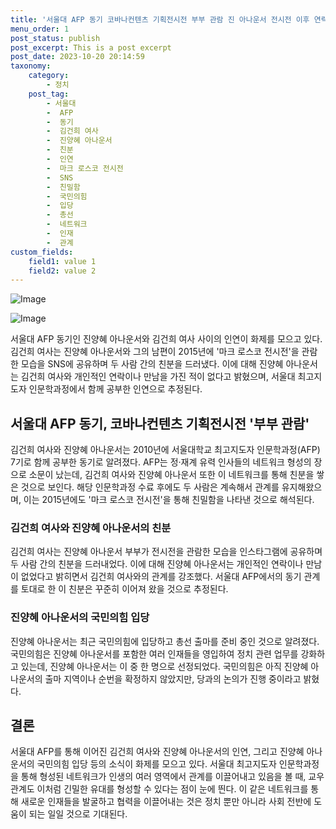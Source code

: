 ```yaml
---
title: '서울대 AFP 동기 코바나컨텐츠 기획전시전 부부 관람 진 아나운서 전시전 이후 연락 안 해'
menu_order: 1
post_status: publish
post_excerpt: This is a post excerpt
post_date: 2023-10-20 20:14:59
taxonomy:
    category:
        - 정치
    post_tag:
        - 서울대
        -  AFP
        -  동기
        -  김건희 여사
        -  진양혜 아나운서
        -  친분
        -  인연
        -  마크 로스코 전시전
        -  SNS
        -  친밀함
        -  국민의힘
        -  입당
        -  총선
        -  네트워크
        -  인재
        -  관계
custom_fields:
    field1: value 1
    field2: value 2
---
```


![Image](https://imgnews.pstatic.net/image/047/2024/02/06/0002421543_001_20240206202101093.jpg?type=w647)

![Image](https://imgnews.pstatic.net/image/047/2024/02/06/0002421543_002_20240206202101147.jpg?type=w647)


서울대 AFP 동기인 진양혜 아나운서와 김건희 여사 사이의 인연이 화제를 모으고 있다. 김건희 여사는 진양혜 아나운서와 그의 남편이 2015년에 '마크 로스코 전시전'을 관람한 모습을 SNS에 공유하며 두 사람 간의 친분을 드러냈다. 이에 대해 진양혜 아나운서는 김건희 여사와 개인적인 연락이나 만남을 가진 적이 없다고 밝혔으며, 서울대 최고지도자 인문학과정에서 함께 공부한 인연으로 추정된다.

## 서울대 AFP 동기, 코바나컨텐츠 기획전시전 '부부 관람'

김건희 여사와 진양혜 아나운서는 2010년에 서울대학교 최고지도자 인문학과정(AFP) 7기로 함께 공부한 동기로 알려졌다. AFP는 정·재계 유력 인사들의 네트워크 형성의 장으로 소문이 났는데, 김건희 여사와 진양혜 아나운서 또한 이 네트워크를 통해 친분을 쌓은 것으로 보인다. 해당 인문학과정 수료 후에도 두 사람은 계속해서 관계를 유지해왔으며, 이는 2015년에도 '마크 로스코 전시전'을 통해 친밀함을 나타낸 것으로 해석된다.

### 김건희 여사와 진양혜 아나운서의 친분

김건희 여사는 진양혜 아나운서 부부가 전시전을 관람한 모습을 인스타그램에 공유하며 두 사람 간의 친분을 드러내었다. 이에 대해 진양혜 아나운서는 개인적인 연락이나 만남이 없었다고 밝히면서 김건희 여사와의 관계를 강조했다. 서울대 AFP에서의 동기 관계를 토대로 한 이 친분은 꾸준히 이어져 왔을 것으로 추정된다.

### 진양혜 아나운서의 국민의힘 입당

진양혜 아나운서는 최근 국민의힘에 입당하고 총선 출마를 준비 중인 것으로 알려졌다. 국민의힘은 진양혜 아나운서를 포함한 여러 인재들을 영입하여 정치 관련 업무를 강화하고 있는데, 진양혜 아나운서는 이 중 한 명으로 선정되었다. 국민의힘은 아직 진양혜 아나운서의 출마 지역이나 순번을 확정하지 않았지만, 당과의 논의가 진행 중이라고 밝혔다.

## 결론

서울대 AFP를 통해 이어진 김건희 여사와 진양혜 아나운서의 인연, 그리고 진양혜 아나운서의 국민의힘 입당 등의 소식이 화제를 모으고 있다. 서울대 최고지도자 인문학과정을 통해 형성된 네트워크가 인생의 여러 영역에서 관계를 이끌어내고 있음을 볼 때, 교우 관계도 이처럼 긴밀한 유대를 형성할 수 있다는 점이 눈에 띈다. 이 같은 네트워크를 통해 새로운 인재들을 발굴하고 협력을 이끌어내는 것은 정치 뿐만 아니라 사회 전반에 도움이 되는 일일 것으로 기대된다.
